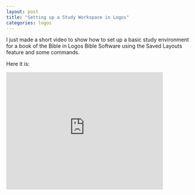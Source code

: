```yaml
---
layout: post
title: "Setting up a Study Workspace in Logos"
categories: logos
---
```


I just made a short video to show how to set up a basic study environment for a book of the Bible in Logos Bible Software using the Saved Layouts feature and some commands.

Here it is:

<iframe width="420" height="315" src="https://www.youtube.com/embed/DHvZ8vvRWkI?rel=0" frameborder="0" allowfullscreen></iframe>